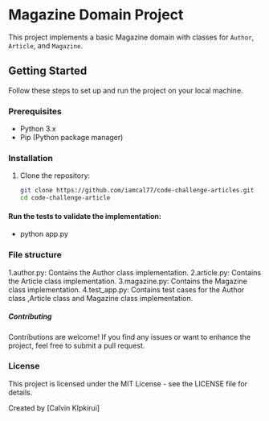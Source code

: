 # Magazine Domain Project

This project implements a basic Magazine domain with classes for `Author`, `Article`, and `Magazine`.

## Getting Started

Follow these steps to set up and run the project on your local machine.

### Prerequisites

- Python 3.x
- Pip (Python package manager)

### Installation

1. Clone the repository:

   ```sh
   git clone https://github.com/iamcal77/code-challenge-articles.git
   cd code-challenge-article


#### Run the tests to validate the implementation:
- python app.py




### File structure
1.author.py: Contains the Author class implementation.
2.article.py: Contains the Article class implementation.
3.magazine.py: Contains the Magazine class implementation.
4.test_app.py: Contains test cases for the Author class ,Article class and Magazine class implementation.


##### Contributing
Contributions are welcome! If you find any issues or want to enhance the project, feel free to submit a pull request.

### License
This project is licensed under the MIT License - see the LICENSE file for details.

Created by [Calvin KIpkirui]



